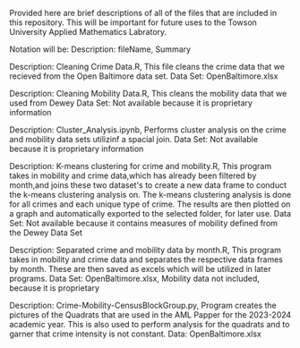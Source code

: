 Provided here are brief descriptions of all of the files that are included in this repository. This will be important for future uses to the Towson University Applied Mathematics Labratory.

Notation will be: Description: fileName,
                    Summary

Description: Cleaning Crime Data.R,
    This file cleans the crime data that we recieved from the Open Baltimore data set. 
    Data Set: OpenBaltimore.xlsx

Description: Cleaning Mobility Data.R,
    This cleans the mobility data that we used from Dewey
    Data Set: Not available because it is proprietary information

Description: Cluster_Analysis.ipynb,
		Performs cluster analysis on the crime and mobility data sets utilizinf a spacial join.
		Data Set: Not available because it is proprietary information

Description: K-means clustering for crime and mobility.R,
    This program takes in mobility and crime data,which has already been filtered
    by month,and joins these two dataset's to create a new data frame to conduct 
    the k-means clustering analysis on. The k-means clustering analysis is done for
    all crimes and each unique type of crime. The results are then plotted on a graph
    and automatically exported to the selected folder, for later use.
    Data Set: Not available because it contains measures of mobility defined from the Dewey Data Set

Description: Separated crime and mobility data by month.R,
    This program takes in mobility and crime data and separates the respective
    data frames by month. These are then saved as excels which will be utilized in 
    later programs.
    Data Set: OpenBaltimore.xlsx, Mobility data not included, because it is proprietary

Description: Crime-Mobility-CensusBlockGroup.py,
    Program creates the pictures of the Quadrats that are used in the AML Papper for the 2023-2024 academic year.
    This is also used to perform analysis for the quadrats and to garner that crime intensity is not constant.
    Data: OpenBaltimore.xlsx
